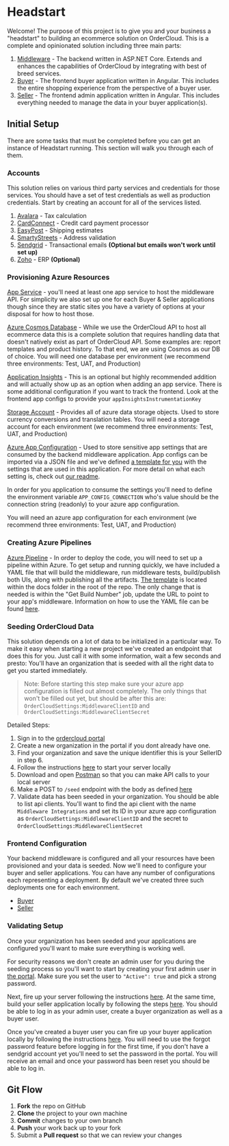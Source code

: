 # Headstart

Welcome! The purpose of this project is to give you and your business a "headstart" to building an ecommerce solution on OrderCloud. This is a complete and opinionated solution including three main parts:

1. [Middleware](./src/Middleware/README.md) - The backend written in ASP.NET Core. Extends and enhances the capabilities of OrderCloud by integrating with best of breed services.
2. [Buyer](./src/UI/Buyer/README.md) - The frontend buyer application written in Angular. This includes the entire shopping experience from the perspective of a buyer user.
3. [Seller](./src/UI/Seller/README.md) - The frontend admin application written in Angular. This includes everything needed to manage the data in your buyer application(s).

## Initial Setup

There are some tasks that must be completed before you can get an instance of Headstart running. This section will walk you through each of them.

### Accounts

This solution relies on various third party services and credentials for those services. You should have a set of test credentials as well as production credentials. Start by creating an account for all of the services listed.

1. [Avalara](https://www.avalara.com/us/en/get-started/get-started-b.html?adobe_mc_ref=https%3A%2F%2Fwww.avalara.com%2Fus%2Fen%2Findex.html) - Tax calculation
2. [CardConnect](https://cardconnect.com/signup) - Credit card payment processor
3. [EasyPost](https://www.easypost.com/signup) - Shipping estimates
4. [SmartyStreets](https://smartystreets.com/pricing) - Address validation
5. [Sendgrid](https://signup.sendgrid.com/) - Transactional emails **(Optional but emails won't work until set up)**
6. [Zoho](https://www.zoho.com/signup.html) - ERP **(Optional)**

### Provisioning Azure Resources

[App Service](https://docs.microsoft.com/en-us/azure/app-service/overview) - you'll need at least one app service to host the middleware API. For simplicity we also set up one for each Buyer & Seller applications though since they are static sites you have a variety of options at your disposal for how to host those.

[Azure Cosmos Database](https://docs.microsoft.com/en-us/azure/cosmos-db/introduction) - While we use the OrderCloud API to host all ecommerce data this is a complete solution that requires handling data that doesn't natively exist as part of OrderCloud API. Some examples are: report templates and product history. To that end, we are using Cosmos as our DB of choice. You will need one database per environment (we recommend three environments: Test, UAT, and Production)

[Application Insights](https://docs.microsoft.com/en-us/azure/azure-monitor/app/app-insights-overview) - This is an optional but highly recommended addition and will actually show up as an option when adding an app service. There is some additional configuration if you want to track the frontend. Look at the frontend app configs to provide your `appInsightsInstrumentationKey`

[Storage Account](https://docs.microsoft.com/en-us/azure/storage/common/storage-account-create?tabs=azure-portal) - Provides all of azure data storage objects. Used to store currency conversions and translation tables. You will need a storage account for each environment (we recommend three environments: Test, UAT, and Production)

[Azure App Configuration](https://docs.microsoft.com/en-us/azure/azure-app-configuration/overview) - Used to store sensitive app settings that are consumed by the backend middleware application. App configs can be imported via a JSON file and we've defined [a template for you](./src/Middleware/src/Headstart.Common/AppSettingConfigTemplate.json) with the settings that are used in this application. For more detail on what each setting is, check out [our readme](./src/Middleware/src/Headstart.Common/AppSettingsReadme.md).

In order for you application to consume the settings you'll need to define the environment variable `APP_CONFIG_CONNECTION` who's value should be the connection string (readonly) to your azure app configuration.

You will need an azure app configuration for each environment (we recommend three environments: Test, UAT, and Production)

### Creating Azure Pipelines

[Azure Pipeline](https://docs.microsoft.com/en-us/azure/devops/pipelines/get-started/what-is-azure-pipelines?view=azure-devops) - In order to deploy the code, you will need to set up a pipeline within Azure. To get setup and running quickly, we have included a YAML file that will build the middleware, run middleware tests, build/publish both UIs, along with publishing all the artifacts. [The template](./docs/Headstart-Azure-Pipeline.yml) is located within the docs folder in the root of the repo. The only change that is needed is within the "Get Build Number" job, update the URL to point to your app's middleware. Information on how to use the YAML file can be found [here](https://docs.microsoft.com/en-us/azure/devops/pipelines/customize-pipeline?view=azure-devops).

### Seeding OrderCloud Data

This solution depends on a lot of data to be initialized in a particular way. To make it easy when starting a new project we've created an endpoint that does this for you. Just call it with some information, wait a few seconds and presto: You'll have an organization that is seeded with all the right data to get you started immediately.

> Note: Before starting this step make sure your azure app configuration is filled out almost completely. The only things that won't be filled out yet, but should be after this are: `OrderCloudSettings:MiddlewareClientID` and `OrderCloudSettings:MiddlewareClientSecret`

Detailed Steps:

1. Sign in to the [ordercloud portal](https://portal.ordercloud.io/)
2. Create a new organization in the portal if you dont already have one.
3. Find your organization and save the unique identifier this is your SellerID in step 6.
4. Follow the instructions [here](./src/Middleware/README.md) to start your server locally
5. Download and open [Postman](https://www.postman.com/downloads/) so that you can make API calls to your local server
6. Make a POST to `/seed` endpoint with the body as defined [here]('./src/Middleware/src/Headstart.Common/Models/Misc/EnvironmentSeed.cs)
7. Validate data has been seeded in your organization. You should be able to list api clients. You'll want to find the api client with the name `Middleware Integrations` and set its ID in your azure app configuration as `OrderCloudSettings:MiddlewareClientID` and the secret to `OrderCloudSettings:MiddlewareClientSecret`

### Frontend Configuration

Your backend middleware is configured and all your resources have been provisioned and your data is seeded. Now we'll need to configure your buyer and seller applications. You can have any number of configurations each representing a deployment. By default we've created three such deployments one for each environment.

- [Buyer](./src/UI/Buyer/src/assets/appConfigs)
- [Seller](./src/UI/Seller/src/assets/appCOnfigs)

### Validating Setup

<!-- TODO: make this better, can probably do some simple product visibility stuff -->

Once your organization has been seeded and your applications are configured you'll want to make sure everything is working well.

For security reasons we don't create an admin user for you during the seeding process so you'll want to start by creating your first admin user in [the portal](https://portal.ordercloud.io/). Make sure you set the user to `"Active": true` and pick a strong password.

Next, fire up your server following the instructions [here](./src/Middleware/README.md). At the same time, build your seller application locally by following the steps [here](./src/UI/Seller/README.md). You should be able to log in as your admin user, create a buyer organization as well as a buyer user.

Once you've created a buyer user you can fire up your buyer application locally by following the instructions [here](./src/Buyer/README.md). You will need to use the forgot password feature before logging in for the first time, if you don't have a sendgrid account yet you'll need to set the password in the portal. You will receive an email and once your password has been reset you should be able to log in.

## Git Flow

1.  **Fork** the repo on GitHub
2.  **Clone** the project to your own machine
3.  **Commit** changes to your own branch
4.  **Push** your work back up to your fork
5.  Submit a **Pull request** so that we can review your changes
